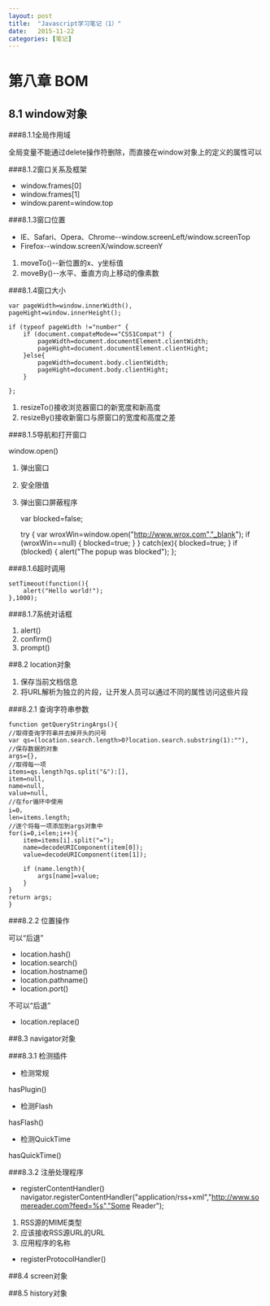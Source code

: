 ```yaml
---
layout: post
title:  "Javascript学习笔记（1）"
date:   2015-11-22 
categories: [笔记]
---
```


# 第八章 BOM #

## 8.1 window对象

###8.1.1全局作用域

全局变量不能通过delete操作符删除，而直接在window对象上的定义的属性可以

###8.1.2窗口关系及框架

- window.frames[0]
- window.frames[1]
- window.parent=window.top

###8.1.3窗口位置

- IE、Safari、Opera、Chrome--window.screenLeft/window.screenTop
- Firefox--window.screenX/window.screenY
1. moveTo()--新位置的x、y坐标值
1. moveBy()--水平、垂直方向上移动的像素数

###8.1.4窗口大小

    var pageWidth=window.innerWidth(),
    pageHight=window.innerHeight();
    
    if (typeof pageWidth !="number" {
    	if (document.compateMode=="CSS1Compat") {
    		pageWidth=document.documentElement.clientWidth;
    		pageHight=document.documentElement.clientHight;
    	}else{
    		pageWidth=document.body.clientWidth;
    		pageHight=document.body.clientHight;
    	}
    
    }; 

1. resizeTo()接收浏览器窗口的新宽度和新高度
1. resizeBy()接收新窗口与原窗口的宽度和高度之差

###8.1.5导航和打开窗口

window.open()

1. 弹出窗口
1. 安全限值
1. 弹出窗口屏蔽程序

    var blocked=false;
    
    try {
    	var wroxWin=window.open("http://www.wrox.com","_blank");
    	if (wroxWin==null) {
    		blocked=true;
    	}
    } catch(ex){
    	blocked=true;
    }
    if (blocked) {
    	alert("The popup was blocked");
    };

###8.1.6超时调用

    setTimeout(function(){
    	alert("Hello world!");
    },1000);

###8.1.7系统对话框

1. alert()
1. confirm()
1. prompt()

##8.2 location对象

1. 保存当前文档信息
1. 将URL解析为独立的片段，让开发人员可以通过不同的属性访问这些片段

###8.2.1 查询字符串参数

    function getQueryStringArgs(){
    //取得查询字符串并去掉开头的问号
    var qs=(location.search.length>0?location.search.substring(1):""),
    //保存数据的对象
    args={},
    //取得每一项
    items=qs.length?qs.split("&"):[],
    item=null,
    name=null,
    value=null,
    //在for循环中使用
    i=0，
    len=items.length;
    //逐个将每一项添加到args对象中
    for(i=0,i<len;i++){
    	item=items[i].split("=");
    	name=decodeURIComponent(item[0]);
    	value=decodeURIComponent(item[1]);
    
    	if (name.length){
    		args[name]=value;
    	}
    }
    return args;
    }

###8.2.2 位置操作

可以“后退”

- location.hash()
- location.search()
- location.hostname()
- location.pathname()
- location.port()

不可以“后退”

- location.replace()

##8.3 navigator对象

###8.3.1 检测插件

- 检测常规

hasPlugin()

- 检测Flash

hasFlash()

- 检测QuickTime

hasQuickTime()

###8.3.2 注册处理程序

- registerContentHandler()
navigator.registerContentHandler("application/rss+xml","http://www.somereader.com?feed=%s","Some Reader");
1. RSS源的MIME类型
1. 应该接收RSS源URL的URL
1. 应用程序的名称
- registerProtocolHandler()

##8.4 screen对象

##8.5 history对象
